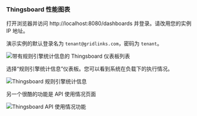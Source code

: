 ### Thingsboard 性能图表

打开浏览器并访问 http://localhost:8080/dashboards 并登录。请改用您的实例 IP 地址。

演示实例的默认登录名为 `tenant@gridlinks.com`，密码为 `tenant`。

![带有规则引擎统计信息的 Thingsboard 仪表板列表](/images/reference/performance-aws-instances/method/chart-examples/performance_test_thingsboard_dashboard_list.png "带有规则引擎统计信息的 Thingsboard 仪表板列表")

选择“规则引擎统计信息”仪表板。您可以看到系统在负载下的执行情况。

![Thingsboard 规则引擎统计信息](/images/reference/performance-aws-instances/method/chart-examples/performance_test_thingsboard_rule_engine_statistics_queue_stats.png "Thingsboard 规则引擎统计信息")

另一个很酷的功能是 API 使用情况页面

![Thingsboard API 使用情况功能](/images/reference/performance-aws-instances/method/chart-examples/performance_test_thingsboard_api_usage_feature.png "Thingsboard API 使用情况功能")